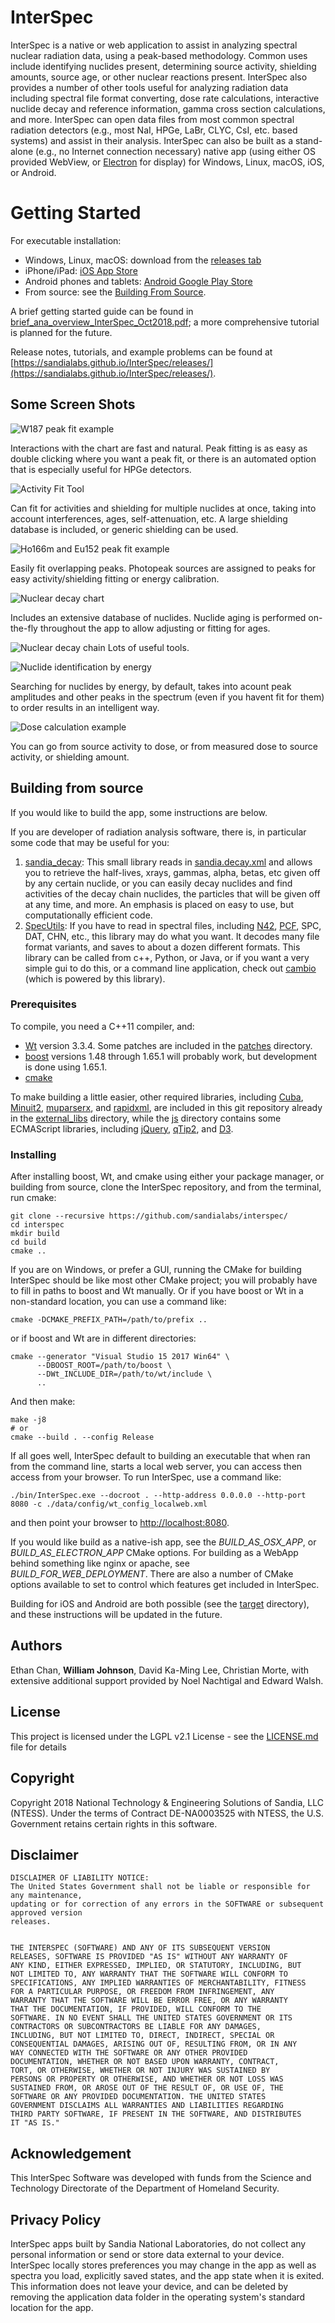 # InterSpec
InterSpec is a native or web application to assist in analyzing spectral nuclear radiation data, using a peak-based methodology.
Common uses include identifying nuclides present, determining source activity, shielding amounts, source age, or other nuclear reactions present.
InterSpec also provides a number of other tools useful for analyzing radiation data including spectral file format converting,
dose rate calculations, interactive nuclide decay and reference information, gamma cross section calculations, and more.
InterSpec can open data files from most common spectral radiation detectors (e.g., most NaI, HPGe, LaBr, 
CLYC, CsI, etc. based systems) and assist in their analysis.
InterSpec can also be built as a stand-alone (e.g., no Internet connection necessary) native app (using either OS provided WebView, or [Electron](https://github.com/electron/electron) for display) for Windows, Linux, macOS, iOS, or Android.

# Getting Started
For executable installation:
- Windows, Linux, macOS: download from the [releases tab](https://github.com/sandialabs/interspec/releases)
- iPhone/iPad: [iOS App Store](https://itunes.apple.com/us/app/interspec-radiation-analysis/id1447080767?ls=1&mt=8)
- Android phones and tablets: [Android Google Play Store](https://play.google.com/store/apps/details?id=gov.sandia.interspec)
- From source: see the [Building From Source](https://github.com/sandialabs/InterSpec#building-from-source).

A brief getting started guide can be found in [brief_ana_overview_InterSpec_Oct2018.pdf](https://sandialabs.github.io/InterSpec/tutorials/brief_analysis_intro/brief_ana_overview_InterSpec_Oct2018.pdf); a more comprehensive tutorial is planned for the future.

Release notes, tutorials, and example problems can be found at [https://sandialabs.github.io/InterSpec/releases/](https://sandialabs.github.io/InterSpec/releases/).

## Some Screen Shots
![W187 peak fit example](/support/imgs/overview_W187.png?raw=true "Easy to use user interface.")

Interactions with the chart are fast and natural.  Peak fitting is as easy as double clicking where 
you want a peak fit, or there is an automated option that is especially useful for HPGe detectors.

![Activity Fit Tool](/support/imgs/th232_activity_fit.png?raw=true "Advanced fitting for nuclide activity, age, and shielding")

Can fit for activities and shielding for multiple nuclides at once, taking into account interferences, ages, self-attenuation, etc.  A large shielding database is included, or generic shielding can be used.  

![Ho166m and Eu152 peak fit example](/support/imgs/ho166m_eu152_ex.png?raw=true "Advanced peak fitting")

Easily fit overlapping peaks.  Photopeak sources are assigned to peaks for easy activity/shielding fitting or energy calibration.


![Nuclear decay chart](/support/imgs/nuc_decay_chart_example.png?raw=true "Nuclear decay calculations")

Includes an extensive database of nuclides.  Nuclide aging is performed on-the-fly throughout the app to allow adjusting or fitting for ages.


![Nuclear decay chain](/support/imgs/nuc_decay_chain_example.png?raw=true "Decay chain visualization/reference")
Lots of useful tools.


![Nuclide identification by energy](/support/imgs/nuclide_id_help.png?raw=true "Nuclide identification by energy")

Searching for nuclides by energy, by default, takes into acount peak amplitudes and other peaks in the spectrum (even if you havent fit for them)
to order results in an intelligent way.


![Dose calculation example](/support/imgs/dose_calculator.png?raw=true "Dose calculator")

You can go from source activity to dose, or from measured dose to source activity, or shielding amount.  


## Building from source

If you would like to build the app, some instructions are below.

If you are developer of radiation analysis software, there is, in particular some code that 
may be useful for you:
1. [sandia_decay](https://github.com/sandialabs/SandiaDecay): This small library reads in [sandia.decay.xml](https://github.com/sandialabs/SandiaDecay/tree/master/data/sandia.decay.xml) and allows you to retrieve the half-lives, xrays, gammas, alpha, betas, etc given off by any certain nuclide, or you can easily decay nuclides and find activities of the decay chain nuclides, the particles that will be given off at any time, and more.  An emphasis is placed on easy to use, but computationally efficient code.
2. [SpecUtils](https://github.com/sandialabs/SpecUtils): If you have to read in spectral files, including [N42](https://www.nist.gov/programs-projects/ansiieee-n4242-standard), [PCF](http://prod.sandia.gov/techlib/access-control.cgi/2017/179107.pdf), SPC, DAT, CHN, etc., this library may do what you want.  It decodes many file format variants, and saves to about a dozen different formats.  This library can be called from c++, Python, or Java, or if you want a very simple gui to do this, or a command line application, check out [cambio](https://github.com/sandialabs/cambio/) (which is powered by this library).


### Prerequisites

To compile, you need a C++11 compiler, and:
* [Wt](https://www.webtoolkit.eu/wt) version 3.3.4.  Some patches are included in the [patches](https://github.com/sandialabs/InterSpec/tree/master/target/patches/wt/3.3.4) directory.
* [boost](https://www.boost.org/) versions 1.48 through 1.65.1 will probably work, but development is done using 1.65.1.
* [cmake](https://cmake.org/) 

To make building a little easier, other required libraries, including
[Cuba](http://www.feynarts.de/cuba), 
[Minuit2](https://github.com/root-project/root/tree/master/math/minuit2), 
[muparserx](https://github.com/beltoforion/muparserx), 
and [rapidxml](http://rapidxml.sourceforge.net/), are included in this git repository already in the
[external_libs](https://github.com/sandialabs/interspec/tree/master/external_libs) directory, while 
the [js](https://github.com/sandialabs/interspec/tree/master/js) directory contains some ECMAScript libraries, including
[jQuery](https://jquery.org),
[qTip2](http://qtip2.com), and
[D3](https://d3js.org).


### Installing

After installing boost, Wt, and cmake using either your package manager, or building from source, clone the 
InterSpec repository, and from the terminal, run cmake:

```
git clone --recursive https://github.com/sandialabs/interspec/
cd interspec
mkdir build
cd build
cmake ..
```

If you are on Windows, or prefer a GUI, running the CMake for building InterSpec should be like
most other CMake project; you will probably have to fill in paths to boost and Wt manually.  Or if
you have boost or Wt in a non-standard location, you can use a command like:

```
cmake -DCMAKE_PREFIX_PATH=/path/to/prefix ..
```
or if boost and Wt are in different directories:
```
cmake --generator "Visual Studio 15 2017 Win64" \
      --DBOOST_ROOT=/path/to/boost \
      --DWt_INCLUDE_DIR=/path/to/wt/include \
      ..
```


And then make:
```
make -j8
# or
cmake --build . --config Release
```

If all goes well, InterSpec default to building an executable that when ran from the command line, starts a local web server, you can access then access from your browser.  To run InterSpec, use a command like:
```
./bin/InterSpec.exe --docroot . --http-address 0.0.0.0 --http-port 8080 -c ./data/config/wt_config_localweb.xml
```
and then point your browser to [http://localhost:8080](http://localhost:8080).


If you would like build as a native-ish app, see the *BUILD_AS_OSX_APP*, or *BUILD_AS_ELECTRON_APP* CMake options. 
For building as a WebApp behind something like nginx or apache, see *BUILD_FOR_WEB_DEPLOYMENT*.
There are also a number of CMake options available to set to control which features get included in InterSpec.


Building for iOS and Android are both possible (see the [target](https://github.com/sandialabs/interspec/tree/master/target) directory), and these instructions will be updated in the future.

## Authors
Ethan Chan, **William Johnson**, David Ka-Ming Lee, Christian Morte, with
extensive additional support provided by Noel Nachtigal and Edward Walsh.

## License
This project is licensed under the LGPL v2.1 License - see the [LICENSE.md](LICENSE.md) file for details

## Copyright
Copyright 2018 National Technology & Engineering Solutions of Sandia, LLC (NTESS).
Under the terms of Contract DE-NA0003525 with NTESS, the U.S. Government retains certain rights in this software.

 ## Disclaimer
```
DISCLAIMER OF LIABILITY NOTICE:
The United States Government shall not be liable or responsible for any maintenance,
updating or for correction of any errors in the SOFTWARE or subsequent approved version
releases.


THE INTERSPEC (SOFTWARE) AND ANY OF ITS SUBSEQUENT VERSION
RELEASES, SOFTWARE IS PROVIDED "AS IS" WITHOUT ANY WARRANTY OF
ANY KIND, EITHER EXPRESSED, IMPLIED, OR STATUTORY, INCLUDING, BUT
NOT LIMITED TO, ANY WARRANTY THAT THE SOFTWARE WILL CONFORM TO
SPECIFICATIONS, ANY IMPLIED WARRANTIES OF MERCHANTABILITY, FITNESS
FOR A PARTICULAR PURPOSE, OR FREEDOM FROM INFRINGEMENT, ANY
WARRANTY THAT THE SOFTWARE WILL BE ERROR FREE, OR ANY WARRANTY
THAT THE DOCUMENTATION, IF PROVIDED, WILL CONFORM TO THE
SOFTWARE. IN NO EVENT SHALL THE UNITED STATES GOVERNMENT OR ITS
CONTRACTORS OR SUBCONTRACTORS BE LIABLE FOR ANY DAMAGES,
INCLUDING, BUT NOT LIMITED TO, DIRECT, INDIRECT, SPECIAL OR
CONSEQUENTIAL DAMAGES, ARISING OUT OF, RESULTING FROM, OR IN ANY
WAY CONNECTED WITH THE SOFTWARE OR ANY OTHER PROVIDED
DOCUMENTATION, WHETHER OR NOT BASED UPON WARRANTY, CONTRACT,
TORT, OR OTHERWISE, WHETHER OR NOT INJURY WAS SUSTAINED BY
PERSONS OR PROPERTY OR OTHERWISE, AND WHETHER OR NOT LOSS WAS
SUSTAINED FROM, OR AROSE OUT OF THE RESULT OF, OR USE OF, THE
SOFTWARE OR ANY PROVIDED DOCUMENTATION. THE UNITED STATES
GOVERNMENT DISCLAIMS ALL WARRANTIES AND LIABILITIES REGARDING
THIRD PARTY SOFTWARE, IF PRESENT IN THE SOFTWARE, AND DISTRIBUTES
IT "AS IS."
```

 ## Acknowledgement
This InterSpec Software was developed with funds from the Science and Technology Directorate of the Department of Homeland Security.

 ## Privacy Policy
InterSpec apps built by Sandia National Laboratories, do not collect any personal information or send or store data external to your device.  InterSpec locally stores preferences you may change in the app as well as spectra you load, explicitly saved states, and the app state when it is exited. This information does not leave your device, and can be deleted by removing the application data folder in the operating system's standard location for the app.
